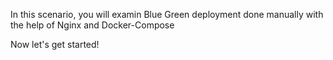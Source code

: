 In this scenario, you will examin Blue Green deployment done manually with the help of Nginx and Docker-Compose

Now let's get started!